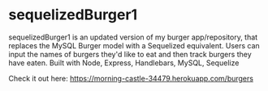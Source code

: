 # sequelizedBurger1

sequelizedBurger1 is an updated version of my burger app/repository, that replaces the MySQL Burger model with a Sequelized equivalent.  Users can input the names of burgers they'd like to eat and then track burgers they have eaten. Built with Node, Express, Handlebars, MySQL, Sequelize 

Check it out here:
https://morning-castle-34479.herokuapp.com/burgers